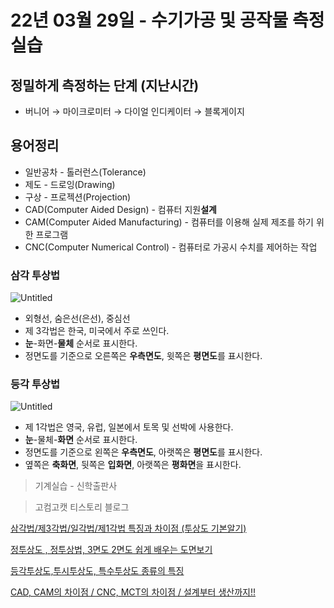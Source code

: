 # 22년 03월 29일 - 수기가공 및 공작물 측정실습

## 정밀하게 측정하는 단계 (지난시간)

- 버니어 → 마이크로미터 → 다이얼 인디케이터 → 블록게이지

## 용어정리

- 일반공차 - 톨러런스(Tolerance)
- 제도 - 드로잉(Drawing)
- 구상 - 프로젝션(Projection)
- CAD(Computer Aided Design) - 컴퓨터 지원**설계**
- CAM(Computer Aided Manufacturing) - 컴퓨터를 이용해 실제 제조를 하기 위한 프로그램
- CNC(Computer Numerical Control) - 컴퓨터로 가공시 수치를 제어하는 작업

### 삼각 투상법

![Untitled](Untitled%2024.png)

- 외형선, 숨은선(은선), 중심선
- 제 3각법은 한국, 미국에서 주로 쓰인다.
- **눈**-화면-**물체** 순서로 표시한다.
- 정면도를 기준으로 오른쪽은 **우측면도**, 윗쪽은 **평면도**를 표시한다.

### 등각 투상법

![Untitled](Untitled%2025.png)

- 제 1각법은 영국, 유럽, 일본에서 토목 및 선박에 사용한다.
- **눈**-물체-**화면** 순서로 표시한다.
- 정면도를 기준으로 왼쪽은 **우측면도**, 아랫쪽은 **평면도**를 표시한다.
- 옆쪽은 **축화면**, 뒷쪽은 **입화면**, 아랫쪽은 **평화면**을 표시한다.

> 기계실습 - 신학출판사
> 

> 고컴고캣 티스토리 블로그
> 

[삼각법/제3각법/일각법/제1각법 특징과 차이점 (투상도 기본알기)](https://catcom.tistory.com/192)

[정투상도 , 정투상법, 3면도 2면도 쉽게 배우는 도면보기](https://catcom.tistory.com/193)

[등각투상도,투시투상도, 특수투상도 종류의 특징](https://catcom.tistory.com/215)

[CAD, CAM의 차이점 / CNC, MCT의 차이점 / 설계부터 생산까지!!](https://catcom.tistory.com/292)